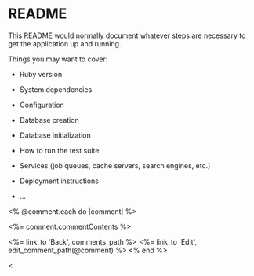 # README

This README would normally document whatever steps are necessary to get the
application up and running.

Things you may want to cover:

* Ruby version

* System dependencies

* Configuration

* Database creation

* Database initialization

* How to run the test suite

* Services (job queues, cache servers, search engines, etc.)

* Deployment instructions

* ...

<% @comment.each do |comment| %>
	<p><%= comment.commentContents %></p>
<%= link_to 'Back', comments_path %>
<%= link_to 'Edit', edit_comment_path(@comment) %>
<% end %>



 <

